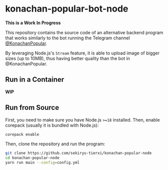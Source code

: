 # konachan-popular-bot-node

**This is a Work In Progress**

This repository contains the source code of an alternative backend program that works similarly to the bot running the Telegram channel [@KonachanPopular](https://t.me/KonachanPopular).

By leveraging Node.js's `Stream` feature, it is able to upload image of bigger sizes (up to 10MB), thus having better quality than the bot in @KonachanPopular.

## Run in a Container

**WIP**

## Run from Source

First, you need to make sure you have Node.js `>=18` installed. Then, enable corepack (usually it is bundled with Node.js):
```sh
corepack enable
```

Then, clone the repository and run the program:
```sh
git clone https://github.com/sekiryu-tierxi/konachan-popular-node
cd konachan-popular-node
yarn run main --config=config.yml
```


